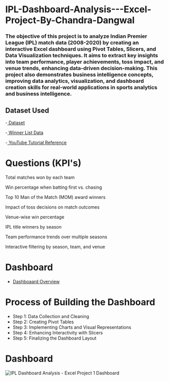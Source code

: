 # IPL-Dashboard-Analysis---Excel-Project-By-Chandra-Dangwal
### The objective of this project is to analyze Indian Premier League (IPL) match data (2008-2020) by creating an interactive Excel dashboard using Pivot Tables, Slicers, and Data Visualization techniques. It aims to extract key insights into team performance, player achievements, toss impact, and venue trends, enhancing data-driven decision-making. This project also demonstrates business intelligence concepts, improving data analytics, visualization, and dashboard creation skills for real-world applications in sports analytics and business intelligence. 

## Dataset Used
-<a href="https://www.kaggle.com/datasets/patrickb1912/ipl-complete-dataset-20082020?select=matches.csv"> Dataset </a>

-<a href="https://www.careerpower.in/ipl-winners-list.html"> Winner List Data </a>

-<a href="https://youtu.be/urhI3pEBEBY?si=huH-AmTv10pFoU1e"> YouTube Tutorial Reference </a>

# Questions (KPI's)
Total matches won by each team

Win percentage when batting first vs. chasing

Top 10 Man of the Match (MOM) award winners

Impact of toss decisions on match outcomes

Venue-wise win percentage

IPL title winners by season

Team performance trends over multiple seasons

Interactive filtering by season, team, and venue

# Dashboard
- <a href="https://github.com/chandradangwal7/IPL-Dashboard-Analysis---Excel-Project-By-Chandra-Dangwal/blob/main/IPL%20Dashboard%20Analysis%20-%20Excel%20Project%201%20Dashboard.png"> Dashboaard Overview </a>

# Process of Building the Dashboard
- Step 1: Data Collection and Cleaning
- Step 2: Creating Pivot Tables
- Step 3: Implementing Charts and Visual Representations
- Step 4: Enhancing Interactivity with Slicers
- Step 5: Finalizing the Dashboard Layout

# Dashboard
![IPL Dashboard Analysis - Excel Project 1 Dashboard](https://github.com/user-attachments/assets/395c3bad-5fb1-4179-bc81-d7244a393e0f)







